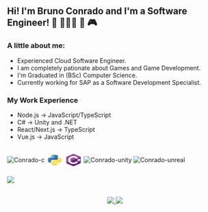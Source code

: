 ## Hi! I'm Bruno Conrado and I'm a Software Engineer! 👋 👨🏻‍💻 👾 🎮
### A little about me:
  - Experienced Cloud Software Engineer.
  - I am completely pationate about Games and Game Development.
  - I'm Graduated in (BSc) Computer Science.
  - Currently working for SAP as a Software Development Specialist.

### My Work Experience
  - Node.js -> JavaScript/TypeScript 
  - C# -> Unity and .NET
  - React/Next.js -> TypeScript
  - Vue.js -> JavaScript
    
<div style="display: inline_block"><br>
          
  <img align="center" alt="Conrado-c"      height="30" width="40" src="https://cdn.jsdelivr.net/gh/devicons/devicon/icons/c/c-original.svg" />
  <img align="center" alt="Conrado-Python" height="30" width="40" src="https://raw.githubusercontent.com/devicons/devicon/master/icons/python/python-original.svg">
  <img align="center" alt="Conrado-Csharp" height="30" width="40" src="https://raw.githubusercontent.com/devicons/devicon/master/icons/csharp/csharp-original.svg">
  <img align="center" alt="Conrado-unity"  height="30" width="40" src="https://cdn.jsdelivr.net/gh/devicons/devicon/icons/unity/unity-original.svg">
  <img align="center" alt="Conrado-unreal" height="30" width="40" src="https://cdn.jsdelivr.net/gh/devicons/devicon/icons/unrealengine/unrealengine-original.svg">
  
  
</div>

###

 <div>
  <a href="https://www.linkedin.com/in/conrado-bruno" target="_blank"><img src="https://img.shields.io/badge/-LinkedIn-%230077B5?style=for-the-badge&logo=linkedin&logoColor=white" target="_blank"></a> 
  
   
 </div>

##

  <div align="center">
  <a href="https://github.com/BConrado">
  <img height="180em" src="https://github-readme-stats.vercel.app/api?username=BConrado&show_icons=true&theme=dark&include_all_commits=true&count_private=true"/>
  <img height="180em" src="https://github-readme-stats.vercel.app/api/top-langs/?username=BConrado&layout=compact&langs_count=7&theme=dark"/>
</div>
  
## 
  


